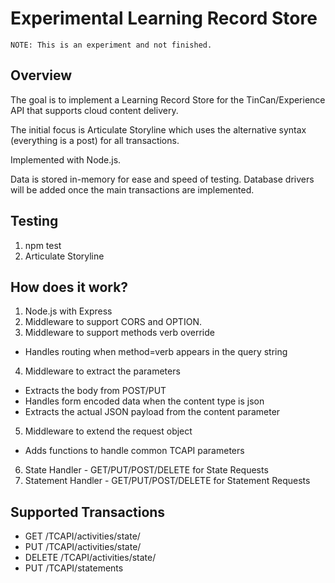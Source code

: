 # Experimental Learning Record Store

`NOTE: This is an experiment and not finished.`

## Overview

The goal is to implement a Learning Record Store for the
TinCan/Experience API that supports cloud content delivery.

The initial focus is Articulate Storyline which uses the
alternative syntax (everything is a post) for all transactions.

Implemented with Node.js.

Data is stored in-memory for ease and speed of testing. Database
drivers will be added once the main transactions are implemented.

## Testing

1. npm test
2. Articulate Storyline

## How does it work?

1. Node.js with Express
2. Middleware to support CORS and OPTION.
3. Middleware to support methods verb override
 * Handles routing when method=verb appears in the query string
4. Middleware to extract the parameters
 * Extracts the body from POST/PUT
 * Handles form encoded data when the content type is json
 * Extracts the actual JSON payload from the content parameter
5. Middleware to extend the request object
 * Adds functions to handle common TCAPI parameters
6. State Handler - GET/PUT/POST/DELETE for State Requests
7. Statement Handler - GET/PUT/POST/DELETE for Statement Requests

## Supported Transactions

* GET    /TCAPI/activities/state/
* PUT    /TCAPI/activities/state/
* DELETE /TCAPI/activities/state/
* PUT    /TCAPI/statements


